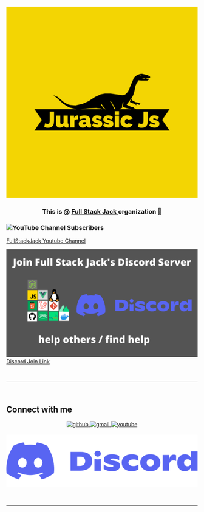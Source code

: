 
![](images/Jurassic%20Js-logos.jpeg)



### <div align="center">This is  @ <a href="https://youtube.com/c/fullstackjack" target="_blank">Full Stack Jack </a> organization 🚀</div>  
  
### ![YouTube Channel Subscribers](https://img.shields.io/youtube/channel/subscribers/UCFDF_U_uoKc6MhIZPZKo5CA?label=FullStackJack&style=social)
<a href="https://www.youtube.com/channel/UCFDF_U_uoKc6MhIZPZKo5CA">FullStackJack Youtube Channel</a>  



<a href="https://discord.gg/9XXEvE43pG" target="_blank">![](images/discord_banner.png)</a> 
<a href="https://discord.gg/9XXEvE43pG" target="_blank">Discord Join Link</a>   


<br/>  

----

<br/>  


## Connect with me  

<div align="center">
<a href="https://github.com/rohrig" target="_blank">
<img src=https://img.shields.io/badge/github-%2324292e.svg?&style=for-the-badge&logo=github&logoColor=white alt=github style="margin-bottom: 5px;" />
</a>
<a href = "mailto:richard.t.rohrig@gmail.com?subject = Feedback&body = Message">
<img src=https://img.shields.io/badge/gmail-%23EE4831.svg?&style=for-the-badge&logo=gmail&logoColor=white alt=gmail style="margin-bottom: 5px;" />
</a>
<a href="https://www.youtube.com/channel/UCFDF_U_uoKc6MhIZPZKo5CA" target="_blank">
<img src=https://img.shields.io/badge/youtube-%23EE4831.svg?&style=for-the-badge&logo=youtube&logoColor=white alt=youtube style="margin-bottom: 5px;" />
</a>   

<a href="https://discord.gg/9XXEvE43pG" target="_blank">![](images/discord_logo.svg)</a>  

</div>  
  

<br/>  

----


